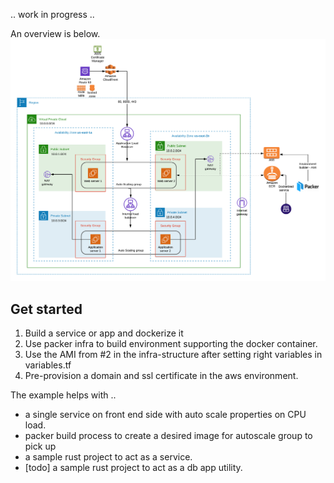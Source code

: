 .. work in progress ..

An overview is below. 
![here](overview.png)

## Get started
1. Build a service or app and dockerize it
2. Use packer infra to build environment supporting the docker container. 
3. Use the AMI from #2 in the infra-structure after setting right variables in variables.tf
4. Pre-provision a domain and ssl certificate in the aws environment. 

The example helps with .. 
- a single service on front end side with auto scale properties on CPU load. 
- packer build process to create a desired image for autoscale group to pick up
- a sample rust project to act as a service.
- [todo] a sample rust project to act as a db app utility.